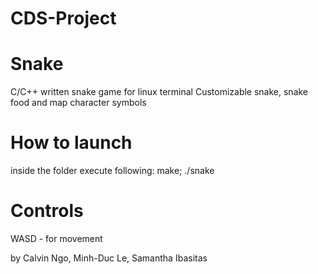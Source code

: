# CDS-Project #

# Snake
C/C++ written snake game for linux terminal
Customizable snake, snake food and map character symbols

# How to launch
inside the folder execute following: make; ./snake

# Controls
WASD - for movement

by Calvin Ngo, Minh-Duc Le, Samantha Ibasitas